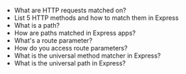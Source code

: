 * What are HTTP requests matched on?
* List 5 HTTP methods and how to match them in Express
* What is a path?
* How are paths matched in Express apps?
* What's a route parameter?
* How do you access route parameters?
* What is the universal method matcher in Express?
* What is the universal path in Express?
